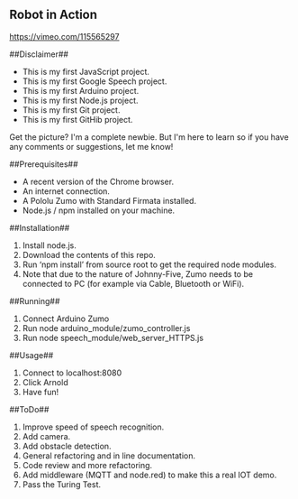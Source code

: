 ## Robot in Action ##
https://vimeo.com/115565297

##Disclaimer##
- This is my first JavaScript project.
- This is my first Google Speech project.
- This is my first Arduino project.
- This is my first Node.js project.
- This is my first Git project.
- This is my first GitHib project.

Get the picture?  I'm a complete newbie.  But I'm here to learn so if you have any comments or suggestions, let me know!

##Prerequisites##
- A recent version of the Chrome browser.
- An internet connection.
- A Pololu Zumo with Standard Firmata installed.
- Node.js / npm installed on your machine.

##Installation##
1. Install node.js.
1. Download the contents of this repo.
3. Run ‘npm install’ from source root to get the required node modules.
4. Note that due to the nature of Johnny-Five, Zumo needs to be connected to PC (for example via Cable, Bluetooth or WiFi).

##Running##
1. Connect Arduino Zumo
2. Run node arduino_module/zumo_controller.js
3. Run node speech_module/web_server_HTTPS.js

##Usage##
1. Connect to localhost:8080
2. Click Arnold
3. Have fun!

##ToDo##
1. Improve speed of speech recognition.
2. Add camera.
3. Add obstacle detection.
4. General refactoring and in line documentation.
5. Code review and more refactoring.
6. Add middleware (MQTT and node.red) to make this a real IOT demo.
7. Pass the Turing Test.
